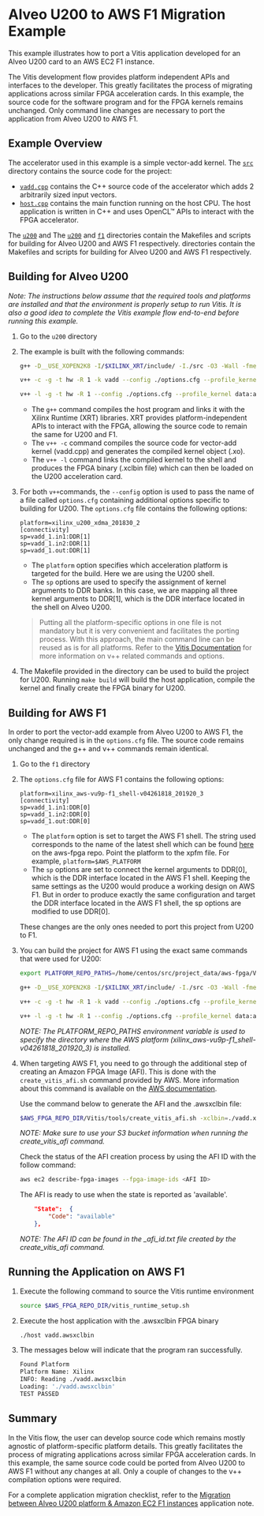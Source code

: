 # Alveo U200 to AWS F1 Migration Example

This example illustrates how to port a Vitis application developed for an Alveo U200 card to an AWS EC2 F1 instance. 

The Vitis development flow provides platform independent APIs and interfaces to the developer. This greatly facilitates the process of migrating applications across similar FPGA acceleration cards. In this example, the source code for the software program and for the FPGA kernels remains unchanged. Only command line changes are necessary to port the application from Alveo U200 to AWS F1.


## Example Overview  

The accelerator used in this example is a simple vector-add kernel. The [`src`](./src) directory contains the source code for the project:

- [`vadd.cpp`](./src/vadd.cpp)  contains the C++ source code of the accelerator which adds 2 arbitrarily sized input vectors. 
- [`host.cpp`](./src/host.cpp) contains the main function running on the host CPU. The host application is written in C++ and uses OpenCL™ APIs to interact with the FPGA accelerator.

The [`u200`](./u200) and  The [`u200`](./u200) and [`f1`](./f1) directories contain the Makefiles and scripts for building for Alveo U200 and AWS F1 respectively.  directories contain the Makefiles and scripts for building for Alveo U200 and AWS F1 respectively.



## Building for Alveo U200

*Note: The instructions below assume that the required tools and platforms are installed and that the environment is properly setup to run Vitis. It is also a good idea to complete the Vitis example flow end-to-end before running this example.*

1. Go to the `u200` directory 

2. The example is built with the following commands:

    ```bash
    g++ -D__USE_XOPEN2K8 -I/$XILINX_XRT/include/ -I./src -O3 -Wall -fmessage-length=0 -std=c++11 ../src/host.cpp -L/$XILINX_XRT/lib/ -lxilinxopencl -lpthread -lrt -o host
    
    v++ -c -g -t hw -R 1 -k vadd --config ./options.cfg --profile_kernel data:all:all:all --profile_kernel stall:all:all:all --save-temps --temp_dir ./temp_dir --report_dir ./report_dir --log_dir ./log_dir -I../src ../src/vadd.cpp -o ./vadd.hw.xo
    
    v++ -l -g -t hw -R 1 --config ./options.cfg --profile_kernel data:all:all:all --profile_kernel stall:all:all:all --temp_dir ./temp_dir --report_dir ./report_dir --log_dir ./log_dir -I../src vadd.hw.xo -o add.hw.xclbin
    ```

    * The `g++` command compiles the host program and links it with the Xilinx Runtime (XRT) libraries. XRT provides platform-independent APIs to interact with the FPGA, allowing the source code to remain the same for U200 and F1.
    * The `v++ -c` command compiles the source code for vector-add kernel (vadd.cpp) and generates the compiled kernel object (.xo). 
    * The `v++ -l` command links the compiled kernel to the shell and produces the FPGA binary (.xclbin file) which can then be loaded on the U200 acceleration card.

3. For both `v++`commands, the `--config` option is used to pass the name of a file called `options.cfg` containing additional options specific to building for U200. The `options.cfg` file contains the following options: 

    ```
    platform=xilinx_u200_xdma_201830_2
    [connectivity]
    sp=vadd_1.in1:DDR[1]
    sp=vadd_1.in2:DDR[1]
    sp=vadd_1.out:DDR[1]
    ```

    * The `platform` option specifies which acceleration platform is targeted for the build. Here we are using the U200 shell. 
    * The `sp` options are used to specify the assignment of kernel arguments to DDR banks. In this case, we are mapping all three kernel arguments to DDR[1], which is the DDR interface located in the shell on Alveo U200.
    
    > Putting all the platform-specific options in one file is not mandatory but it is very convenient and facilitates the porting process. With this approach, the main command line can be reused as is for all platforms. Refer to the [Vitis Documentation](https://www.xilinx.com/html_docs/xilinx2020_1/vitis_doc/kme1569523964461.html) for more information on v++ related commands and options. 

4. The Makefile provided in the directory can be used to build the project for U200. Running `make build` will build the host application, compile the kernel and finally create the FPGA binary for U200. 

     
## Building for AWS F1

In order to port the vector-add example from Alveo U200 to AWS F1, the only change required is in the `options.cfg` file. The source code remains unchanged and the g++ and v++ commands remain identical.

1. Go to the `f1` directory 

2.  The `options.cfg` file for AWS F1 contains the following options:

    ```
    platform=xilinx_aws-vu9p-f1_shell-v04261818_201920_3
    [connectivity]
    sp=vadd_1.in1:DDR[0]
    sp=vadd_1.in2:DDR[0]
    sp=vadd_1.out:DDR[0]
    ```
    
    * The `platform` option is set to target the AWS F1 shell. The string used corresponds to the name of the latest shell which can be found [here](https://github.com/aws/aws-fpga/tree/master/Vitis/aws_platform) on the aws-fpga repo. Point the platform to the xpfm file. For example, 
    ```platform=$AWS_PLATFORM```
    * The `sp` options are set to connect the kernel arguments to DDR[0], which is the DDR interface located in the AWS F1 shell. Keeping the same settings as the U200 would produce a working design on AWS F1. But in order to produce exactly the same configuration and target the DDR interface located in the AWS F1 shell, the sp options are modified to use DDR[0].

    These changes are the only ones needed to port this project from U200 to F1. 
    
3.  You can build the project for AWS F1 using the exact same commands that were used for U200:

    ```bash
    export PLATFORM_REPO_PATHS=/home/centos/src/project_data/aws-fpga/Vitis/aws_platform
    
    g++ -D__USE_XOPEN2K8 -I/$XILINX_XRT/include/ -I./src -O3 -Wall -fmessage-length=0 -std=c++11 ../src/host.cpp -L/$XILINX_XRT/lib/ -lxilinxopencl -lpthread -lrt -o host

    v++ -c -g -t hw -R 1 -k vadd --config ./options.cfg --profile_kernel data:all:all:all --profile_kernel stall:all:all:all --save-temps --temp_dir ./temp_dir --report_dir ./report_dir --log_dir ./log_dir -I../src ../src/vadd.cpp -o ./vadd.hw.xo
    
    v++ -l -g -t hw -R 1 --config ./options.cfg --profile_kernel data:all:all:all --profile_kernel stall:all:all:all --temp_dir ./temp_dir --report_dir ./report_dir --log_dir ./log_dir -I../src vadd.hw.xo -o vadd.xclbin    
    ```
    
    *NOTE: The PLATFORM_REPO_PATHS environment variable is used to specify the directory where the AWS platform (xilinx_aws-vu9p-f1_shell-v04261818_201920_3) is installed.*
    
4. When targeting AWS F1, you need to go through the additional step of creating an Amazon FPGA Image (AFI). This is done with the `create_vitis_afi.sh` command provided by AWS. More information about this command is available on the [AWS documentation](https://github.com/aws/aws-fpga/blob/master/Vitis/README.md#2-create-an-amazon-fpga-image-afi).     

    Use the command below to generate the AFI and the .awsxclbin file:

    ```bash 
    $AWS_FPGA_REPO_DIR/Vitis/tools/create_vitis_afi.sh -xclbin=./vadd.xclbin -o=./vadd -s3_bucket=<bucket-name> -s3_dcp_key=f1-dcp-folder -s3_logs_key=f1-logs 
    ```
    
    *NOTE: Make sure to use your S3 bucket information when running the create_vitis_afi command.*
    
    Check the status of the AFI creation process by using the AFI ID with the follow command:

    ```bash
    aws ec2 describe-fpga-images --fpga-image-ids <AFI ID>
    ```

    The AFI is ready to use when the state is reported as 'available'.  

    ```json 
        "State":  {
            "Code": "available" 
        },
    ```

    *NOTE: The AFI ID can be found in the _afi_id.txt file created by the create_vitis_afi command.*



## Running the Application on AWS F1

1. Execute the following command to source the Vitis runtime environment 

    ```bash
    source $AWS_FPGA_REPO_DIR/vitis_runtime_setup.sh
    ```

2. Execute the host application with the .awsxclbin FPGA binary

    ```bash
    ./host vadd.awsxclbin
    ```
    
3. The messages below will indicate that the program ran successfully.

    ```bash
    Found Platform
    Platform Name: Xilinx
    INFO: Reading ./vadd.awsxclbin
    Loading: './vadd.awsxclbin'
    TEST PASSED
    ```


## Summary

In the Vitis flow, the user can develop source code which remains mostly agnostic of platform-specific platform details. This greatly facilitates the process of migrating applications across similar FPGA acceleration cards. In this example, the same source code could be ported from Alveo U200 to AWS F1 without any changes at all. Only a couple of changes to the v++ compilation options were required. 

For a complete application migration checklist, refer to the [Migration between Alveo U200 platform & Amazon EC2 F1 instances](../../Alveo_to_AWS_F1_Migration.md) application note.
